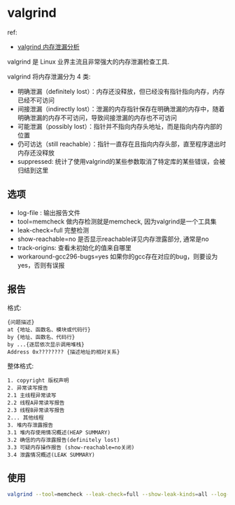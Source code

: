 # valgrind
ref:
- [valgrind 内存泄漏分析](https://www.cnblogs.com/gmpy/p/14778243.html)

valgrind 是 Linux 业界主流且非常强大的内存泄漏检查工具.

valgrind 将内存泄漏分为 4 类:
- 明确泄漏（definitely lost）：内存还没释放，但已经没有指针指向内存，内存已经不可访问
- 间接泄漏（indirectly lost）：泄漏的内存指针保存在明确泄漏的内存中，随着明确泄漏的内存不可访问，导致间接泄漏的内存也不可访问
- 可能泄漏（possibly lost）：指针并不指向内存头地址，而是指向内存内部的位置
- 仍可访达（still reachable）：指针一直存在且指向内存头部，直至程序退出时内存还没释放
- suppressed: 统计了使用valgrind的某些参数取消了特定库的某些错误，会被归结到这里

## 选项
- log-file : 输出报告文件
- tool=memcheck 做内存检测就是memcheck, 因为valgrind是一个工具集
- leak-check=full 完整检测
- show-reachable=no 是否显示reachable详见内存泄露部分, 通常是no
- track-origins: 查看未初始化的值来自哪里
- workaround-gcc296-bugs=yes 如果你的gcc存在对应的bug，则要设为yes，否则有误报

## 报告
格式:
```
{问题描述}   
at {地址、函数名、模块或代码行} 
by {地址、函数名、代码行}
by ...{逐层依次显示调用堆栈}
Address 0x???????? {描述地址的相对关系}
```

整体格式:
```
1. copyright 版权声明
2. 异常读写报告
2.1 主线程异常读写
2.2 线程A异常读写报告
2.3 线程B异常读写报告
2... 其他线程
3. 堆内存泄露报告
3.1 堆内存使用情况概述(HEAP SUMMARY)
3.2 确信的内存泄露报告(definitely lost)
3.3 可疑内存操作报告 (show-reachable=no关闭)
3.4 泄露情况概述(LEAK SUMMARY)
```

## 使用
```bash
valgrind --tool=memcheck --leak-check=full --show-leak-kinds=all --log-file=leak.log ./valtest
```